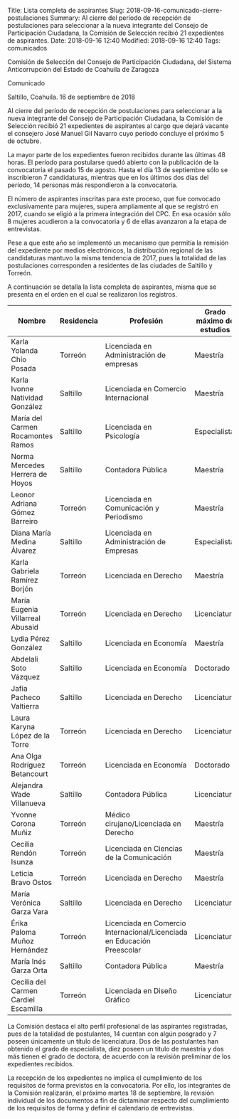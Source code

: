 Title: Lista completa de aspirantes
Slug: 2018-09-16-comunicado-cierre-postulaciones
Summary: Al cierre del período de recepción de postulaciones para seleccionar a la nueva integrante del Consejo de Participación Ciudadana, la Comisión de Selección recibió 21 expedientes de aspirantes.
Date: 2018-09-16 12:40
Modified: 2018-09-16 12:40
Tags: comunicados


Comisión de Selección del Consejo de Participación Ciudadana, del Sistema Anticorrupción del Estado de Coahuila de Zaragoza

Comunicado

Saltillo, Coahuila. 16 de septiembre de 2018

Al cierre del período de recepción de postulaciones para seleccionar a la nueva integrante del Consejo de Participación Ciudadana, la Comisión de Selección recibió 21 expedientes de aspirantes al cargo que dejará vacante el consejero José Manuel Gil Navarro cuyo período concluye el próximo 5 de octubre.

La mayor parte de los expedientes fueron recibidos durante las últimas 48 horas. El período para postularse quedó abierto con la publicación de la convocatoria el pasado 15 de agosto. Hasta el día 13 de septiembre sólo se inscribieron 7 candidaturas, mientras que en los últimos dos días del período, 14 personas más respondieron a la convocatoria.

El número de aspirantes inscritas para este proceso, que fue convocado exclusivamente para mujeres, supera ampliamente al que se registró en 2017, cuando se eligió a la primera integración del CPC. En esa ocasión sólo 8 mujeres acudieron a la convocatoria y 6 de ellas avanzaron a la etapa de entrevistas.

Pese a que este año se implementó un mecanismo que permitía la remisión del expediente por medios electrónicos, la distribución regional de las candidaturas mantuvo la misma tendencia de 2017, pues la totalidad de las postulaciones corresponden a residentes de las ciudades de Saltillo y Torreón.

A continuación se detalla la lista completa de aspirantes, misma que se presenta en el orden en el cual se realizaron los registros.

Nombre | Residencia | Profesión | Grado máximo de estudios
-------|------------|-----------|--------------------------
Karla Yolanda Chío Posada | Torreón | Licenciada en Administración de empresas | Maestría
Karla Ivonne Natividad González | Saltillo | Licenciada en Comercio Internacional | Maestría
María del Carmen Rocamontes Ramos | Saltillo | Licenciada en Psicología | Especialista
Norma Mercedes Herrera de Hoyos | Saltillo | Contadora Pública | Maestría
Leonor Adriana Gómez Barreiro | Torreón | Licenciada en Comunicación y Periodismo | Maestría
Diana María Medina Álvarez | Saltillo | Licenciada en Administración de Empresas | Especialista
Karla Gabriela Ramírez Borjón | Torreón | Licenciada en Derecho | Maestría
María Eugenia Villarreal Abusaid | Torreón | Licenciada en Derecho | Licenciatura
Lydia Pérez González | Saltillo | Licenciada en Economía | Maestría
Abdelali Soto Vázquez | Saltillo | Licenciada en Economía | Doctorado
Jafia Pacheco Valtierra | Saltillo | Licenciada en Derecho | Licenciatura
Laura Karyna López de la Torre | Torreón | Licenciada en Derecho | Licenciatura
Ana Olga Rodríguez Betancourt | Torreón | Licenciada en Economía | Doctorado
Alejandra Wade Villanueva | Saltillo | Contadora Pública | Licenciatura
Yvonne Corona Muñiz | Torreón | Médico cirujano/Licenciada en Derecho | Maestría
Cecilia Rendón Isunza | Torreón | Licenciada en Ciencias de la Comunicación | Maestría
Leticia Bravo Ostos | Torreón | Licenciada en Derecho | Maestría
María Verónica Garza Vara | Saltillo | Licenciada en Derecho | Licenciatura
Érika Paloma Muñoz Hernández | Torreón | Licenciada en Comercio Internacional/Licenciada en Educación Preescolar | Licenciatura
María Inés Garza Orta | Saltillo | Contadora Pública | Maestría
Cecilia del Carmen Cardiel Escamilla | Torreón | Licenciada en Diseño Gráfico | Licenciatura

La Comisión destaca el alto perfil profesional de las aspirantes registradas, pues de la totalidad de postulantes, 14 cuentan con algún posgrado y 7 poseen únicamente un título de licenciatura. Dos de las postulantes han obtenido el grado de especialista, diez poseen un titulo de maestría y dos más tienen el grado de doctora, de acuerdo con la revisión preliminar de los expedientes recibidos.

La recepción de los expedientes no implica el cumplimiento de los requisitos de forma previstos en la convocatoria. Por ello, los integrantes de la Comisión realizarán, el próximo martes 18 de septiembre, la revisión individual de los documentos a fin de dictaminar respecto del cumplimiento de los requisitos de forma y definir el calendario de entrevistas.
